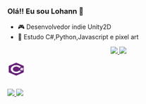 ### Olá!! Eu sou Lohann 👋

- 🎮 Desenvolvedor indie Unity2D
- 📝 Estudo C#,Python,Javascript e pixel art

<div align="center">
  <a href="https://github.com/kohann13">
  <img height="180em" src="https://github-readme-stats.vercel.app/api?username=kohann13&show_icons=true&theme=tokyonight&include_all_commits=true&count_private=true"/>
    
    
    
  <img height="180em" src="https://github-readme-stats.vercel.app/api/top-langs/?username=kohann13&layout=compact&langs_count=7&theme=tokyonight"/>
</div>
  <div style="display: inline_block"><br>
  <img align="center" alt="lohann-C#" height="30" width="40" src="https://raw.githubusercontent.com/devicons/devicon/master/icons/csharp/csharp-plain.svg">


    
    
</div>
  
  ##
  
<div> 
  <a href = "mailto:roquelohann@gmail.com"><img src="https://img.shields.io/badge/-Gmail-%23333?style=for-the-badge&logo=gmail&logoColor=white" target="_blank"</a>
  <a href="https://www.linkedin.com/in/lohann-roque-983b7a247/" target="_blank"><img src="https://img.shields.io/badge/-LinkedIn-%230077B5?style=for-the-badge&logo=linkedin&logoColor=white" target="_blank"></a> 
</div>
